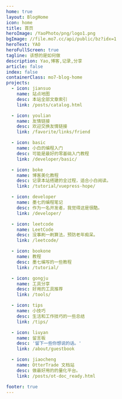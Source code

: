 ```yaml
---
home: true
layout: BlogHome
icon: home
title: 首页
heroImage: /YaoPhoto/png/logo1.png
bgImage: //file.mo7.cc/api/public/bz?idx=1
heroText: YAO
heroFullScreen: true
tagline: 该想的是如何做
description: Yao,博客,记录,分享
article: false
index: false
containerClass: mo7-blog-home
projects:
  - icon: jiansuo
    name: 站点地图
    desc: 本站全部文章索引
    link: /posts/catalog.html

  - icon: youlian
    name: 友情链接
    desc: 欢迎交换友情链接
    link: /favorite/links/friend

  - icon: basic
    name: 小白的编程入门
    desc: 可能是最好的零基础入门教程
    link: /developer/basic/

  - icon: boke
    name: 博客美化教程
    desc: 记录本站搭建的全过程，适合小白阅读。
    link: /tutorial/vuepress-hope/

  - icon: developer
    name: 墨七的编程笔记
    desc: 作为一名开发者，我觉得这是很酷。
    link: /developer/

  - icon: leetcode
    name: LeetCode
    desc: 没事刷一刷算法，预防老年痴呆。
    link: /leetcode/

  - icon: bookone
    name: 教程
    desc: 墨七编写的一些教程
    link: /tutorial/

  - icon: gongju
    name: 工具分享
    desc: 好用的工具推荐
    link: /tools/

  - icon: tips
    name: 小技巧
    desc: 生活和工作技巧的一些总结
    link: /tips/

  - icon: liuyan
    name: 留言板
    desc: '留下一些你想说的话。'
    link: /about/guestbook

  - icon: jiaocheng
    name: OtterTrade 文档站
    desc: 做最好用的的量化平台。
    link: /posts/ot-doc_ready.html

footer: true
---
```

